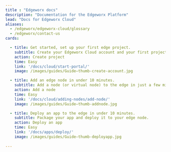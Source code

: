 ```yaml
---
title : "Edgeworx docs"
description: "Documentation for the Edgeworx Platform"
lead: "Docs for Edgeworx Cloud"
aliases:
  - /edgeworx/edgeworx-cloud/glossary
  - /edgeworx/contact-us
cards:

  - title: Get started, set up your first edge project.
    subtitle: Create your Edgeworx Cloud account and your first project.
    action: Create project
    time: Easy
    link: '/docs/cloud/start-portal/'
    image: /images/guides/Guide—thumb-create-account.jpg

  - title: Add an edge node in under 10 minutes.
    subtitle: Add a node (or virtual node) to the edge in just a few minutes.
    action: Add a node
    time: Easy
    link: '/docs/cloud/adding-nodes/add-node/'
    image: /images/guides/Guide—thumb-addnode.jpg

  - title: Deploy an app to the edge in under 10 minutes.
    subtitle: Package your app and deploy it to your edge node.
    action: Deploy an app
    time: Easy
    link: '/docs/apps/deploy/'
    image: /images/guides/Guide—thumb-deployapp.jpg
  
---
```

